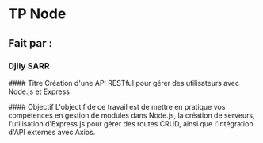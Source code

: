 # TP Node

## Fait par :

### Djily SARR

#### Titre
Création d'une API RESTful pour gérer des utilisateurs avec Node.js et Express

#### Objectif
L'objectif de ce travail est de mettre en pratique vos compétences en gestion de modules dans Node.js, la création de serveurs, l'utilisation d'Express.js pour gérer des routes CRUD, ainsi que l'intégration d'API externes avec Axios.
